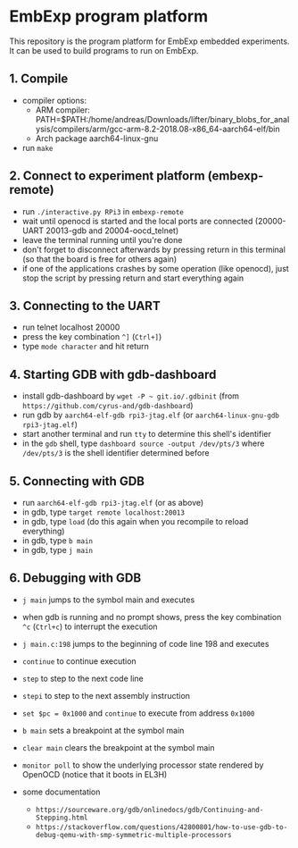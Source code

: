 # EmbExp program platform

This repository is the program platform for EmbExp embedded experiments. It can be used to build programs to run on EmbExp.

## 1. Compile

* compiler options:
  * ARM compiler: PATH=$PATH:/home/andreas/Downloads/lifter/binary_blobs_for_analysis/compilers/arm/gcc-arm-8.2-2018.08-x86_64-aarch64-elf/bin
  * Arch package aarch64-linux-gnu
* run `make`


## 2. Connect to experiment platform (embexp-remote)

* run `./interactive.py RPi3` in `embexp-remote`
* wait until openocd is started and the local ports are connected (20000-UART 20013-gdb and 20004-oocd_telnet)
* leave the terminal running until you're done
* don't forget to disconnect afterwards by pressing return in this terminal (so that the board is free for others again)
* if one of the applications crashes by some operation (like openocd), just stop the script by pressing return and start everything again


## 3. Connecting to the UART

* run telnet localhost 20000
* press the key combination `^]` (`Ctrl+]`)
* type `mode character` and hit return


## 4. Starting GDB with gdb-dashboard

* install gdb-dashboard by `wget -P ~ git.io/.gdbinit` (from `https://github.com/cyrus-and/gdb-dashboard`)
* run gdb by `aarch64-elf-gdb rpi3-jtag.elf` (or `aarch64-linux-gnu-gdb rpi3-jtag.elf`)
* start another terminal and run `tty` to determine this shell's identifier
* in the `gdb` shell, type `dashboard source -output /dev/pts/3` where `/dev/pts/3` is the shell identifier determined before


## 5. Connecting with GDB

* run `aarch64-elf-gdb rpi3-jtag.elf` (or as above)
* in gdb, type `target remote localhost:20013`
* in gdb, type `load` (do this again when you recompile to reload everything)
* in gdb, type `b main`
* in gdb, type `j main`


## 6. Debugging with GDB

* `j main` jumps to the symbol main and executes
* when gdb is running and no prompt shows, press the key combination `^c` (`Ctrl+c`) to interrupt the execution
* `j main.c:198` jumps to the beginning of code line 198 and executes
* `continue` to continue execution
* `step` to step to the next code line
* `stepi` to step to the next assembly instruction
* `set $pc = 0x1000` and `continue` to execute from address `0x1000`

* `b main` sets a breakpoint at the symbol main
* `clear main` clears the breakpoint at the symbol main

* `monitor poll` to show the underlying processor state rendered by OpenOCD (notice that it boots in EL3H)

* some documentation
  * `https://sourceware.org/gdb/onlinedocs/gdb/Continuing-and-Stepping.html`
  * `https://stackoverflow.com/questions/42800801/how-to-use-gdb-to-debug-qemu-with-smp-symmetric-multiple-processors`





